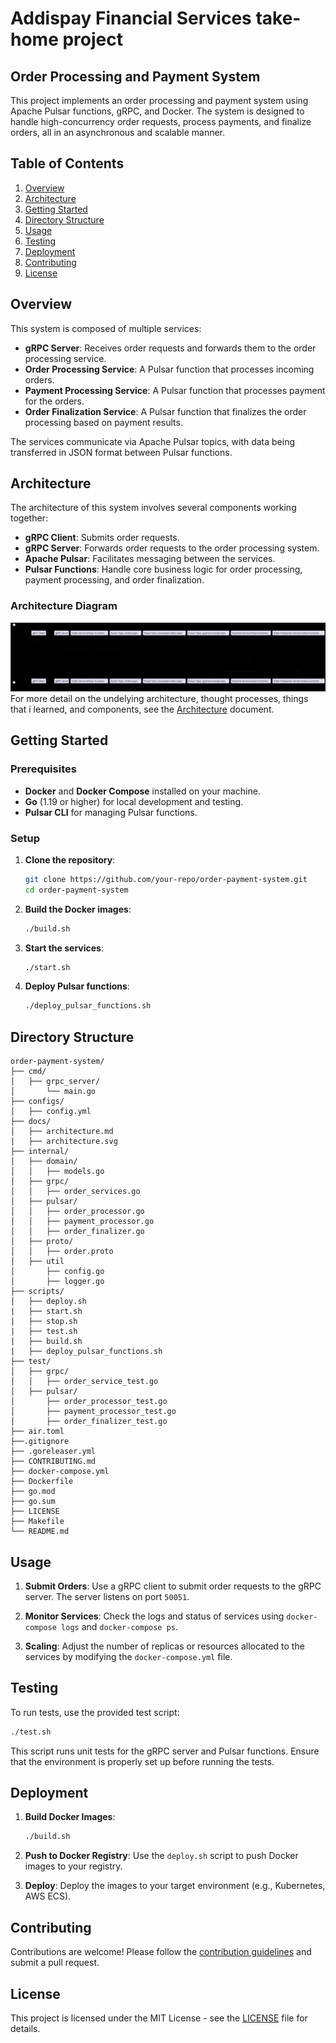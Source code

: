 # Addispay Financial Services take-home project 
## Order Processing and Payment System

This project implements an order processing and payment system using Apache Pulsar functions, gRPC, and Docker. The system is designed to handle high-concurrency order requests, process payments, and finalize orders, all in an asynchronous and scalable manner.

## Table of Contents

1. [Overview](#overview)
2. [Architecture](#architecture)
3. [Getting Started](#getting-started)
4. [Directory Structure](#directory-structure)
5. [Usage](#usage)
6. [Testing](#testing)
7. [Deployment](#deployment)
8. [Contributing](#contributing)
9. [License](#license)

## Overview

This system is composed of multiple services:
- **gRPC Server**: Receives order requests and forwards them to the order processing service.
- **Order Processing Service**: A Pulsar function that processes incoming orders.
- **Payment Processing Service**: A Pulsar function that processes payment for the orders.
- **Order Finalization Service**: A Pulsar function that finalizes the order processing based on payment results.

The services communicate via Apache Pulsar topics, with data being transferred in JSON format between Pulsar functions.

## Architecture

The architecture of this system involves several components working together:

- **gRPC Client**: Submits order requests.
- **gRPC Server**: Forwards order requests to the order processing system.
- **Apache Pulsar**: Facilitates messaging between the services.
- **Pulsar Functions**: Handle core business logic for order processing, payment processing, and order finalization.

### Architecture Diagram

![Architecture Diagram](docs/architecture.svg)
For more detail on the undelying architecture, thought processes, things that i learned, and components, see the [Architecture](docs/architecture.md) document.

## Getting Started

### Prerequisites

- **Docker** and **Docker Compose** installed on your machine.
- **Go** (1.19 or higher) for local development and testing.
- **Pulsar CLI** for managing Pulsar functions.

### Setup

1. **Clone the repository**:
    ```sh
    git clone https://github.com/your-repo/order-payment-system.git
    cd order-payment-system
    ```

2. **Build the Docker images**:
    ```sh
    ./build.sh
    ```

3. **Start the services**:
    ```sh
    ./start.sh
    ```

4. **Deploy Pulsar functions**:
    ```sh
    ./deploy_pulsar_functions.sh
    ```

## Directory Structure

```plaintext
order-payment-system/
├── cmd/
│   ├── grpc_server/
│       └── main.go
├── configs/
│   ├── config.yml
├── docs/
│   ├── architecture.md
|   ├── architecture.svg
├── internal/
│   ├── domain/
│   │   ├── models.go
│   ├── grpc/
│   │   ├── order_services.go
│   ├── pulsar/
│   │   ├── order_processor.go
│   │   ├── payment_processor.go
│   │   ├── order_finalizer.go
│   ├── proto/
│   │   ├── order.proto
│   ├── util
│       ├── config.go
│       ├── logger.go
├── scripts/
│   ├── deploy.sh
|   ├── start.sh
|   ├── stop.sh
|   ├── test.sh
|   ├── build.sh
|   ├── deploy_pulsar_functions.sh
├── test/
│   ├── grpc/
│   │   ├── order_service_test.go
│   ├── pulsar/
│       ├── order_processor_test.go
│       ├── payment_processor_test.go
│       ├── order_finalizer_test.go
├── air.toml
├──.gitignore
├── .goreleaser.yml
├── CONTRIBUTING.md
├── docker-compose.yml
├── Dockerfile
├── go.mod
├── go.sum
├── LICENSE
├── Makefile
└── README.md
```

## Usage

1. **Submit Orders**: Use a gRPC client to submit order requests to the gRPC server. The server listens on port `50051`.

2. **Monitor Services**: Check the logs and status of services using `docker-compose logs` and `docker-compose ps`.

3. **Scaling**: Adjust the number of replicas or resources allocated to the services by modifying the `docker-compose.yml` file.

## Testing

To run tests, use the provided test script:

```sh
./test.sh
```

This script runs unit tests for the gRPC server and Pulsar functions. Ensure that the environment is properly set up before running the tests.

## Deployment

1. **Build Docker Images**:
    ```sh
    ./build.sh
    ```

2. **Push to Docker Registry**: Use the `deploy.sh` script to push Docker images to your registry.

3. **Deploy**: Deploy the images to your target environment (e.g., Kubernetes, AWS ECS).

## Contributing

Contributions are welcome! Please follow the [contribution guidelines](CONTRIBUTING.md) and submit a pull request.

## License

This project is licensed under the MIT License - see the [LICENSE](LICENSE) file for details.
```

